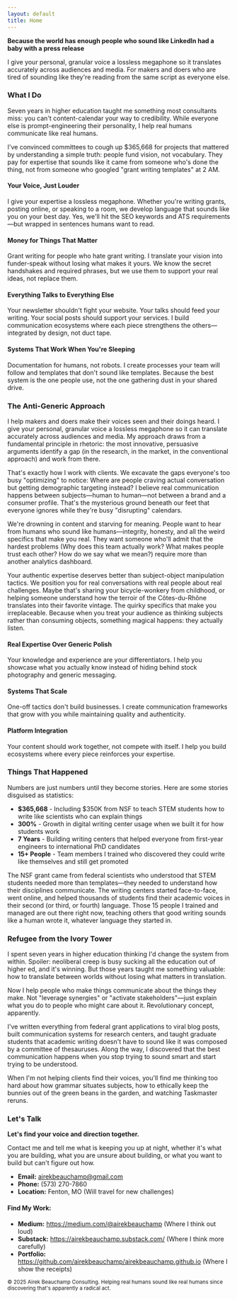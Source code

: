 ```yaml
---
layout: default
title: Home
---
```


<section>
    <div class="container">
        <div class="intro">

<p><strong>Because the world has enough people who sound like LinkedIn had a baby with a press release</strong></p>

<p>I give your personal, granular voice a lossless megaphone so it translates accurately across audiences and media. For makers and doers who are tired of sounding like they're reading from the same script as everyone else.</p>

<h3>What I Do</h3>

<p>Seven years in higher education taught me something most consultants miss: you can't content-calendar your way to credibility. While everyone else is prompt-engineering their personality, I help real humans communicate like real humans.</p>

<p>I've convinced committees to cough up $365,668 for projects that mattered by understanding a simple truth: people fund vision, not vocabulary. They pay for expertise that sounds like it came from someone who's done the thing, not from someone who googled "grant writing templates" at 2 AM.</p>

<h4>Your Voice, Just Louder</h4>
<p>I give your expertise a lossless megaphone. Whether you're writing grants, posting online, or speaking to a room, we develop language that sounds like you on your best day. Yes, we'll hit the SEO keywords and ATS requirements—but wrapped in sentences humans want to read.</p>

<h4>Money for Things That Matter</h4>
<p>Grant writing for people who hate grant writing. I translate your vision into funder-speak without losing what makes it yours. We know the secret handshakes and required phrases, but we use them to support your real ideas, not replace them.</p>

<h4>Everything Talks to Everything Else</h4>
<p>Your newsletter shouldn't fight your website. Your talks should feed your writing. Your social posts should support your services. I build communication ecosystems where each piece strengthens the others—integrated by design, not duct tape.</p>

<h4>Systems That Work When You're Sleeping</h4>
<p>Documentation for humans, not robots. I create processes your team will follow and templates that don't sound like templates. Because the best system is the one people use, not the one gathering dust in your shared drive.</p>

<h3>The Anti-Generic Approach</h3>

<p>I help makers and doers make their voices seen and their doings heard. I give your personal, granular voice a lossless megaphone so it can translate accurately across audiences and media. My approach draws from a fundamental principle in rhetoric: the most innovative, persuasive arguments identify a gap (in the research, in the market, in the conventional approach) and work from there.</p>

<p>That's exactly how I work with clients. We excavate the gaps everyone's too busy "optimizing" to notice: Where are people craving actual conversation but getting demographic targeting instead? I believe real communication happens between subjects—human to human—not between a brand and a consumer profile. That's the mysterious ground beneath our feet that everyone ignores while they're busy "disrupting" calendars.</p>

<p>We're drowning in content and starving for meaning. People want to hear from humans who sound like humans—integrity, honesty, and all the weird specifics that make you real. They want someone who'll admit that the hardest problems (Why does this team actually work? What makes people trust each other? How do we say what we mean?) require more than another analytics dashboard.</p>

<p>Your authentic expertise deserves better than subject-object manipulation tactics. We position you for real conversations with real people about real challenges. Maybe that's sharing your bicycle-wonkery from childhood, or helping someone understand how the terroir of the Côtes-du-Rhône translates into their favorite vintage. The quirky specifics that make you irreplaceable. Because when you treat your audience as thinking subjects rather than consuming objects, something magical happens: they actually listen.</p>

<h4>Real Expertise Over Generic Polish</h4>
<p>Your knowledge and experience are your differentiators. I help you showcase what you actually know instead of hiding behind stock photography and generic messaging.</p>

<h4>Systems That Scale</h4>
<p>One-off tactics don't build businesses. I create communication frameworks that grow with you while maintaining quality and authenticity.</p>

<h4>Platform Integration</h4>
<p>Your content should work together, not compete with itself. I help you build ecosystems where every piece reinforces your expertise.</p>

<h3>Things That Happened</h3>

<p>Numbers are just numbers until they become stories. Here are some stories disguised as statistics:</p>

<ul>
<li><strong>$365,668</strong> - Including $350K from NSF to teach STEM students how to write like scientists who can explain things</li>
<li><strong>300%</strong> - Growth in digital writing center usage when we built it for how students work</li>
<li><strong>7 Years</strong> - Building writing centers that helped everyone from first-year engineers to international PhD candidates</li>
<li><strong>15+ People</strong> - Team members I trained who discovered they could write like themselves and still get promoted</li>
</ul>

<p>The NSF grant came from federal scientists who understood that STEM students needed more than templates—they needed to understand how their disciplines communicate. The writing centers started face-to-face, went online, and helped thousands of students find their academic voices in their second (or third, or fourth) language. Those 15 people I trained and managed are out there right now, teaching others that good writing sounds like a human wrote it, whatever language they started in.</p>

<h3>Refugee from the Ivory Tower</h3>

<p>I spent seven years in higher education thinking I'd change the system from within. Spoiler: neoliberal creep is busy sucking all the education out of higher ed, and it's winning. But those years taught me something valuable: how to translate between worlds without losing what matters in translation.</p>

<p>Now I help people who make things communicate about the things they make. Not "leverage synergies" or "activate stakeholders"—just explain what you do to people who might care about it. Revolutionary concept, apparently.</p>

<p>I've written everything from federal grant applications to viral blog posts, built communication systems for research centers, and taught graduate students that academic writing doesn't have to sound like it was composed by a committee of thesauruses. Along the way, I discovered that the best communication happens when you stop trying to sound smart and start trying to be understood.</p>

<p>When I'm not helping clients find their voices, you'll find me thinking too hard about how grammar situates subjects, how to ethically keep the bunnies out of the green beans in the garden, and watching Taskmaster reruns.</p>

<h3>Let's Talk</h3>

<p><strong>Let's find your voice and direction together.</strong></p>

<p>Contact me and tell me what is keeping you up at night, whether it's what you are building, what you are unsure about building, or what you want to build but can't figure out how.</p>

<ul>
<li><strong>Email:</strong> <a href="mailto:airekbeauchamp@gmail.com">airekbeauchamp@gmail.com</a></li>
<li><strong>Phone:</strong> (573) 270-7860</li>
<li><strong>Location:</strong> Fenton, MO (Will travel for new challenges)</li>
</ul>

<h4>Find My Work:</h4>
<ul>
<li><strong>Medium:</strong> <a href="https://medium.com/@airekbeauchamp">https://medium.com/@airekbeauchamp</a> (Where I think out loud)</li>
<li><strong>Substack:</strong> <a href="https://airekbeauchamp.substack.com/">https://airekbeauchamp.substack.com/</a> (Where I think more carefully)</li>
<li><strong>Portfolio:</strong> <a href="https://github.com/airekbeauchamp/airekbeauchamp.github.io">https://github.com/airekbeauchamp/airekbeauchamp.github.io</a> (Where I show the receipts)</li>
</ul>

<p><small>© 2025 Airek Beauchamp Consulting. Helping real humans sound like real humans since discovering that's apparently a radical act.</small></p>
        </div>
    </div>
</section>
